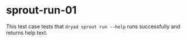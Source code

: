 
# sprout-run-01

This test case tests that `dryad sprout run --help` runs successfully and returns help text.